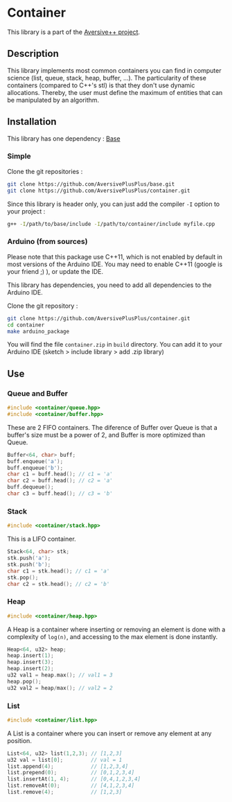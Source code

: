 # Container

This library is a part of the [Aversive++ project](https://github.com/AversivePlusPlus/AversivePlusPlus).

## Description

This library implements most common containers you can find in computer science (list, queue, stack, heap, buffer, ...).
The particularity of these containers (compared to C++'s stl) is that they don't use dynamic allocations.
Thereby, the user must define the maximum of entities that can be manipulated by an algorithm.

## Installation

This library has one dependency : [Base](https://github.com/AversivePlusPlus/base)

### Simple

Clone the git repositories :
```bash
git clone https://github.com/AversivePlusPlus/base.git
git clone https://github.com/AversivePlusPlus/container.git
```

Since this library is header only, you can just add the compiler `-I` option to your project :
```bash
g++ -I/path/to/base/include -I/path/to/container/include myfile.cpp
```

### Arduino (from sources)

Please note that this package use C++11, which is not enabled by default in most versions of the Arduino IDE. You may need to enable C++11 (google is your friend ;) ), or update the IDE.

This library has dependencies, you need to add all dependencies to the Arduino IDE.

Clone the git repository :
```bash
git clone https://github.com/AversivePlusPlus/container.git
cd container
make arduino_package
```

You will find the file `container.zip` in `build` directory. 
You can add it to your Arduino IDE (sketch > include library > add .zip library)

## Use

### Queue and Buffer

```c++
#include <container/queue.hpp>
#include <container/buffer.hpp>
```

These are 2 FIFO containers. The diference of Buffer over Queue is that a buffer's size must be a power of 2, and Buffer is more optimized than Queue.

```c++
Buffer<64, char> buff;
buff.enqueue('a');
buff.enqueue('b');
char c1 = buff.head(); // c1 = 'a'
char c2 = buff.head(); // c2 = 'a'
buff.dequeue();
char c3 = buff.head(); // c3 = 'b'
```

### Stack

```c++
#include <container/stack.hpp>
```

This is a LIFO container.

```c++
Stack<64, char> stk;
stk.push('a');
stk.push('b');
char c1 = stk.head(); // c1 = 'a'
stk.pop();
char c2 = stk.head(); // c2 = 'b'
```

### Heap

```c++
#include <container/heap.hpp>
```

A Heap is a container where inserting or removing an element is done with a complexity of `log(n)`, and accessing to the max element is done instantly.

```c++
Heap<64, u32> heap;
heap.insert(1);
heap.insert(3);
heap.insert(2);
u32 val1 = heap.max(); // val1 = 3
heap.pop();
u32 val2 = heap/max(); // val2 = 2
```

### List

```c++
#include <container/list.hpp>
```

A List is a container where you can insert or remove any element at any position.

```c++
List<64, u32> list(1,2,3); // [1,2,3]
u32 val = list[0];         // val = 1
list.append(4);            // [1,2,3,4]
list.prepend(0);           // [0,1,2,3,4]
list.insertAt(1, 4);       // [0,4,1,2,3,4]
list.removeAt(0);          // [4,1,2,3,4]
list.remove(4);            // [1,2,3]
```

